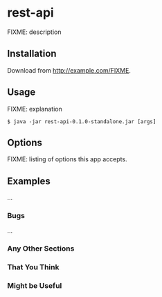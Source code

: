 # rest-api

FIXME: description

## Installation

Download from http://example.com/FIXME.

## Usage

FIXME: explanation

    $ java -jar rest-api-0.1.0-standalone.jar [args]

## Options

FIXME: listing of options this app accepts.

## Examples

...

### Bugs

...

### Any Other Sections
### That You Think
### Might be Useful
